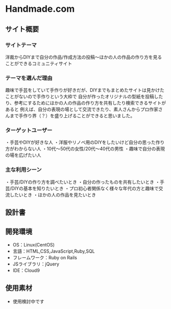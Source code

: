 # Handmade.com

## サイト概要
### サイトテーマ
洋裁からDIYまで自分の作品/作成方法の投稿～ほかの人の作品の作り方を見ることができるコミュニティサイト

### テーマを選んだ理由
趣味で手芸をしていて手作りが好きだが、DIYまでもまとめたサイトは見かけたことがないので手作りという大枠で
自分が作ったオリジナルの型紙を投稿したり、参考にするためにほかの人の作品の作り方を共有したり検索できるサイトがあると
例えば、自分の表現の場として交流できたり、素人さんからプロ作家さんまで手作り界（？）を盛り上げることができると思いました。

### ターゲットユーザー
・手芸やDIYが好きな人
・洋服やリノベ用のDIYをしたいけど自分の思った作り方がわからない人
・10代～50代の女性/20代～40代の男性
・趣味で自分の表現の場を広げたい人

### 主な利用シーン
・手芸/DIYの作り方を調べたいとき
・自分の作ったものを共有したいとき
・手芸/DIYの基本を知りたいとき
・プロ初心者関係なく様々な年代の方と趣味で交流したいとき
・ほかの人の作品を見たいとき

## 設計書


## 開発環境
- OS：Linux(CentOS)
- 言語：HTML,CSS,JavaScript,Ruby,SQL
- フレームワーク：Ruby on Rails
- JSライブラリ：jQuery
- IDE：Cloud9

## 使用素材
- 使用検討中です